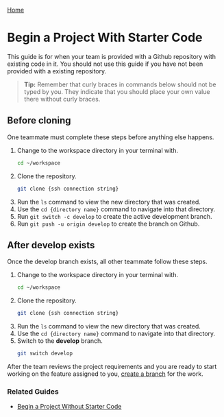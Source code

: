 [Home](./README.md)

# Begin a Project With Starter Code

This guide is for when your team is provided with a Github repository with existing code in it. You should not use this guide if you have not been provided with a existing repository.

> **Tip:** Remember that curly braces in commands below should not be typed by you. They indicate that you should place your own value there without curly braces.

## Before cloning

One teammate must complete these steps before anything else happens.

1. Change to the workspace directory in your terminal with.
    ```sh
    cd ~/workspace
    ```
2. Clone the repository.
    ```sh
    git clone {ssh connection string}
    ```
3. Run the `ls` command to view the new directory that was created.
4. Use the `cd {directory name}` command to navigate into that directory.
5.  Run `git switch -c develop` to create the active development branch.
6.  Run `git push -u origin develop` to create the branch on Github.

## After develop exists

Once the develop branch exists, all other teammate follow these steps.

1. Change to the workspace directory in your terminal with.
    ```bash
    cd ~/workspace
    ```
2. Clone the repository.
    ```bash
    git clone {ssh connection string}
    ```
3. Run the `ls` command to view the new directory that was created.
4. Use the `cd {directory name}` command to navigate into that directory.
5. Switch to the **develop** branch.
    ```bash
    git switch develop
    ```


After the team reviews the project requirements and you are ready to start working on the feature assigned to you, [create a branch](./BRANCH_CREATE.md) for the work.

### Related Guides

* [Begin a Project Without Starter Code](./START_LOCAL.md)